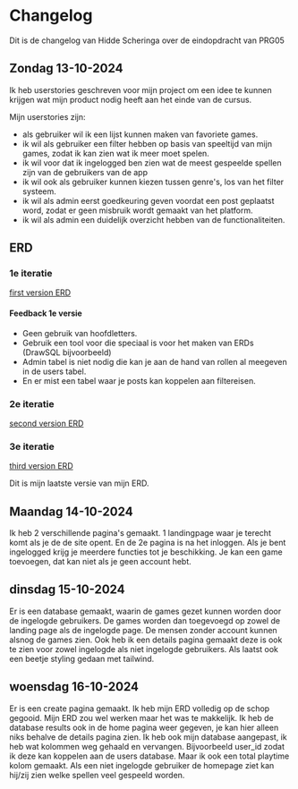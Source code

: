 # Changelog
Dit is de changelog van Hidde Scheringa over de eindopdracht van PRG05

## Zondag 13-10-2024
Ik heb userstories geschreven voor mijn project om een idee te kunnen krijgen wat mijn product nodig heeft aan het einde van 
de cursus.

Mijn userstories zijn:
- als gebruiker wil ik een lijst kunnen maken van favoriete games.
- ik wil als gebruiker een filter hebben op basis van speeltijd van mijn games, zodat ik kan zien wat ik meer moet spelen.
- ik wil voor dat ik ingelogged ben zien wat de meest gespeelde spellen zijn van de gebruikers van de app
- ik wil ook als gebruiker kunnen kiezen tussen genre's, los van het filter systeem.
- ik wil als admin eerst goedkeuring geven voordat een post geplaatst word, zodat er geen misbruik wordt gemaakt van het platform.
- ik wil als admin een duidelijk overzicht hebben van de functionaliteiten.

## ERD
### 1e iteratie
[first version ERD](images/erd-prg05.png)

#### Feedback 1e versie
- Geen gebruik van hoofdletters.
- Gebruik een tool voor die speciaal is voor het maken van ERDs (DrawSQL bijvoorbeeld)
- Admin tabel is niet nodig die kan je aan de hand van rollen al meegeven in de users tabel.
- En er mist een tabel waar je posts kan koppelen aan filtereisen.

### 2e iteratie
[second version ERD](images/ERD2prg05.png)

### 3e iteratie
[third version ERD](images/3e-versie-erd.png)

Dit is mijn laatste versie van mijn ERD.

## Maandag 14-10-2024
Ik heb 2 verschillende pagina's gemaakt. 1 landingpage waar je terecht komt als je de
de site opent. En de 2e pagina is na het inloggen. Als je bent ingelogged krijg je meerdere functies tot je beschikking.
Je kan een game toevoegen, dat kan niet als je geen account hebt.

## dinsdag 15-10-2024
Er is een database gemaakt, waarin de games gezet kunnen worden door de ingelogde gebruikers.
De games worden dan toegevoegd op zowel de landing page als de ingelogde page. De mensen zonder account kunnen alsnog de games zien.
Ook heb ik een details pagina gemaakt deze is ook te zien voor zowel ingelogde als niet ingelogde gebruikers.
Als laatst ook een beetje styling gedaan met tailwind.

## woensdag 16-10-2024
Er is een create pagina gemaakt. Ik heb mijn ERD volledig op de schop gegooid. Mijn ERD zou wel werken maar het was te makkelijk.
Ik heb de database results ook in de home pagina weer gegeven, je kan hier alleen niks behalve de details pagina zien.
Ik heb ook mijn database aangepast, ik heb wat kolommen weg gehaald en vervangen. Bijvoorbeeld user_id zodat ik deze kan koppelen aan de users database.
Maar ik ook een total playtime kolom gemaakt. Als een niet ingelogde gebruiker de homepage ziet kan hij/zij zien welke spellen veel gespeeld worden.

